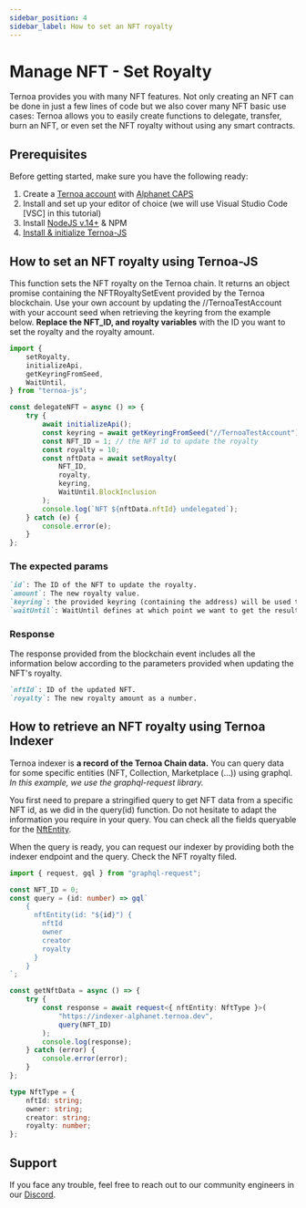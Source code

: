 ```yaml
---
sidebar_position: 4
sidebar_label: How to set an NFT royalty
---
```


# Manage NFT - Set Royalty

Ternoa provides you with many NFT features. Not only creating an NFT can be done in just a few lines of code but we also cover many NFT basic use cases: Ternoa allows you to easily create functions to delegate, transfer, burn an NFT, or even set the NFT royalty without using any smart contracts.

## Prerequisites

Before getting started, make sure you have the following ready:

1. Create a [Ternoa account](/for-developers/get-started/create-account) with [Alphanet CAPS](/for-developers/get-started/create-account#step-2-get-some-free-test-caps-tokens)
2. Install and set up your editor of choice (we will use Visual Studio Code [VSC] in this tutorial)
3. Install [NodeJS v.14+](https://nodejs.org/en/download/) & NPM
4. [Install & initialize Ternoa-JS](/for-developers/get-started/install-ternoa-js)

## How to set an NFT royalty using Ternoa-JS

This function sets the NFT royalty on the Ternoa chain. It returns an object promise containing the NFTRoyaltySetEvent provided by the Ternoa blockchain.
Use your own account by updating the //TernoaTestAccount with your account seed when retrieving the keyring from the example below. **Replace the NFT_ID, and royalty variables** with the ID you want to set the royalty and the royalty amount.

```typescript showLineNumbers
import {
	setRoyalty,
	initializeApi,
	getKeyringFromSeed,
	WaitUntil,
} from "ternoa-js";

const delegateNFT = async () => {
	try {
		await initializeApi();
		const keyring = await getKeyringFromSeed("//TernoaTestAccount");
		const NFT_ID = 1; // the NFT id to update the royalty
		const royalty = 10;
		const nftData = await setRoyalty(
			NFT_ID,
			royalty,
			keyring,
			WaitUntil.BlockInclusion
		);
		console.log(`NFT ${nftData.nftId} undelegated`);
	} catch (e) {
		console.error(e);
	}
};
```

### The expected params

```markdown
`id`: The ID of the NFT to update the royalty.
`amount`: The new royalty value.
`keyring`: the provided keyring (containing the address) will be used to sign the transaction and pay the execution fee.
`waitUntil`: WaitUntil defines at which point we want to get the results of the transaction execution: BlockInclusion or BlockFinalization.
```

### Response

The response provided from the blockchain event includes all the information below according to the parameters provided when updating the NFT's royalty.

```markdown
`nftId`: ID of the updated NFT.
`royalty`: The new royalty amount as a number.
```

## How to retrieve an NFT royalty using Ternoa Indexer

Ternoa indexer is **a record of the Ternoa Chain data.**
You can query data for some specific entities (NFT, Collection, Marketplace (...)) using graphql.
_In this example, we use the graphql-request library._

You first need to prepare a stringified query to get NFT data from a specific NFT id, as we did in the query(id) function.
Do not hesitate to adapt the information you require in your query. You can check all the fields queryable for the [NftEntity](/for-developers/guides/NFT/basic-NFT/get-NFT#step-1-nftentity-query-preparation).

When the query is ready, you can request our indexer by providing both the indexer endpoint and the query. Check the NFT royalty filed.

```typescript showLineNumbers
import { request, gql } from "graphql-request";

const NFT_ID = 0;
const query = (id: number) => gql`
    {
      nftEntity(id: "${id}") {
        nftId
        owner
        creator
        royalty
      }
    }
`;

const getNftData = async () => {
	try {
		const response = await request<{ nftEntity: NftType }>(
			"https://indexer-alphanet.ternoa.dev",
			query(NFT_ID)
		);
		console.log(response);
	} catch (error) {
		console.error(error);
	}
};

type NftType = {
	nftId: string;
	owner: string;
	creator: string;
	royalty: number;
};
```

## Support

If you face any trouble, feel free to reach out to our community engineers in our [Discord](https://discord.gg/fUmBkPpnRu).
